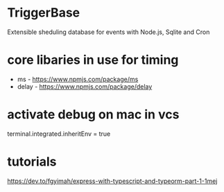 # TriggerBase

Extensible sheduling database for events with Node.js, Sqlite and Cron

# core libaries in use for timing

- ms - https://www.npmjs.com/package/ms
- delay - https://www.npmjs.com/package/delay

# activate debug on mac in vcs

terminal.integrated.inheritEnv = true

# tutorials

https://dev.to/fgyimah/express-with-typescript-and-typeorm-part-1-1mej
